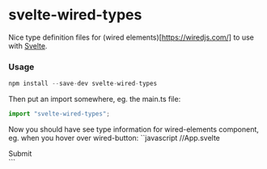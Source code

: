 # svelte-wired-types

Nice type definition files for (wired elements)[https://wiredjs.com/] to use with [Svelte](https://svelte.dev/).

### Usage

```javascript
npm install --save-dev svelte-wired-types
```

Then put an import somewhere, eg. the main.ts file:
```javascript
import "svelte-wired-types";
```

Now you should have see type information for wired-elements component, eg. when you hover over wired-button:
``javascript
 //App.svelte
 <script lang="ts">
  import "wired-elements";
 </script>
<main>
  <wired-card elevation={5} fill={"#99A8B5"}>
    <wired-button elevation={2} >Submit</wired-button>
 </wired-card>
</main>
```
